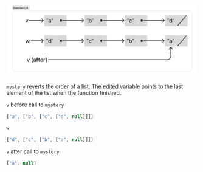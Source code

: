 ![](Exercise3.14.png)

`mystery` reverts the order of a list. The edited variable points to the last element of the list when the function finished. 


`v` before call to `mystery`
```js
["a", ["b", ["c", ["d", null]]]]
```

`w` 
```js
["d", ["c", ["b", ["a", null]]]]
```

`v` after call to `mystery`
```js
["a", null]
```